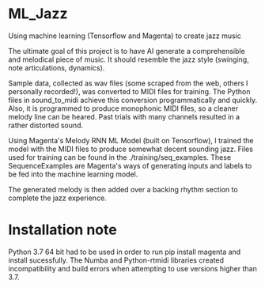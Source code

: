 # ML_Jazz
Using machine learning (Tensorflow and Magenta) to create jazz music

The ultimate goal of this project is to have AI generate a comprehensible and melodical piece of music. It should resemble the jazz style (swinging, note articulations, dynamics).

Sample data, collected as wav files (some scraped from the web, others I personally recorded!), was converted to MIDI files for training. The Python files in sound_to_midi achieve this conversion programmatically and quickly. Also, it is programmed to produce monophonic MIDI files, so a cleaner melody line can be heared. Past trials with many channels resulted in a rather distorted sound. 

Using Magenta's Melody RNN ML Model (built on Tensorflow), I trained the model with the MIDI files to produce somewhat decent sounding jazz. Files used for training can be found in the ./training/seq_examples. These SequenceExamples are Magenta's ways of generating inputs and labels to be fed into the machine learning model. 

The generated melody is then added over a backing rhythm section to complete the jazz experience.

# Installation note
Python 3.7 64 bit had to be used in order to run pip install magenta and install sucessfully. The Numba and Python-rtmidi libraries created incompatibility and build errors when attempting to use versions higher than 3.7. 